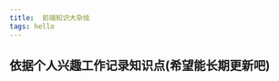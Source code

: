 ```yaml
---
title:  前端知识大杂烩
tags: hello
---
```


## 依据个人兴趣工作记录知识点(希望能长期更新吧)

<!-- ### Create a new post

``` bash
$ hexo new "My New Post"
``` 

<!-- More info: [Writing](https://hexo.io/docs/writing.html) -->

<!-- ### Run server -->

<!-- ``` bash
$ hexo server
```

More info: [Server](https://hexo.io/docs/server.html)

### Generate static files

``` bash
$ hexo generate
```

More info: [Generating](https://hexo.io/docs/generating.html)

### Deploy to remote sites

``` bash
$ hexo deploy
```

More info: [Deployment](https://hexo.io/docs/one-command-deployment.html) -->
